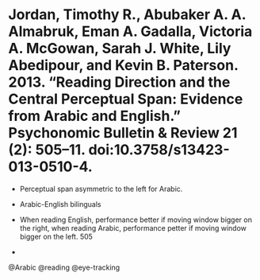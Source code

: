 # Jordan, Timothy R., Abubaker A. A. Almabruk, Eman A. Gadalla, Victoria A. McGowan, Sarah J. White, Lily Abedipour, and Kevin B. Paterson. 2013. “Reading Direction and the Central Perceptual Span: Evidence from Arabic and English.” Psychonomic Bulletin & Review 21 (2): 505–11. doi:10.3758/s13423-013-0510-4.

- Perceptual span asymmetric to the left for Arabic.

- Arabic-English bilinguals

- When reading English, performance better if moving window bigger on the right, when reading Arabic, performance petter if moving window bigger on the left. 505

-

@Arabic
@reading
@eye-tracking
